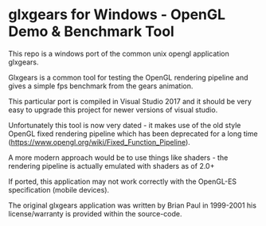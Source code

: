 # glxgears for Windows - OpenGL Demo & Benchmark Tool

This repo is a windows port of the common unix opengl application glxgears.

Glxgears is a common tool for testing the OpenGL rendering pipeline and gives a simple fps benchmark from the gears animation.

This particular port is compiled in Visual Studio 2017 and it should be very easy to upgrade this project for newer versions of visual studio. 

Unfortunately this tool is now very dated - it makes use of the old style OpenGL fixed rendering pipeline which has been deprecated for a long time (https://www.opengl.org/wiki/Fixed_Function_Pipeline).

A more modern approach would be to use things like shaders - the rendering pipeline is actually emulated with shaders as of 2.0+

If ported, this application may not work correctly with the OpenGL-ES specification (mobile devices).

The original glxgears application was written by Brian Paul in 1999-2001 his license/warranty is provided within the source-code.
